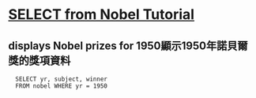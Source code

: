 # [SELECT from Nobel Tutorial](https://sqlzoo.net/wiki/SELECT_from_Nobel_Tutorial)

## displays Nobel prizes for 1950顯示1950年諾貝爾獎的獎項資料

      SELECT yr, subject, winner
      FROM nobel WHERE yr = 1950
  
